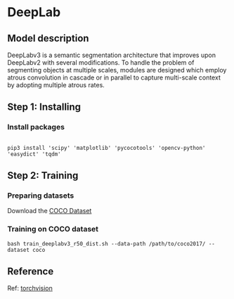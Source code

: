 # DeepLab

## Model description

DeepLabv3 is a semantic segmentation architecture that improves upon DeepLabv2 with several modifications. 
To handle the problem of segmenting objects at multiple scales, modules are designed which employ atrous convolution in cascade or in parallel to capture multi-scale context by adopting multiple atrous rates. 

## Step 1: Installing

### Install packages

```shell

pip3 install 'scipy' 'matplotlib' 'pycocotools' 'opencv-python' 'easydict' 'tqdm'

```

## Step 2: Training

### Preparing datasets

Download the [COCO Dataset](https://cocodataset.org/#home)

### Training on COCO dataset

```shell
bash train_deeplabv3_r50_dist.sh --data-path /path/to/coco2017/ --dataset coco
```

## Reference

Ref: [torchvision](../../torchvision/pytorch/README.md)
